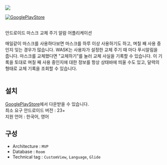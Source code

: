 <img src="https://user-images.githubusercontent.com/57310034/103475952-091aa700-4df5-11eb-88bb-bdce0c03b105.png"/>

[![GooglePlayStore](https://img.shields.io/badge/GooglePlayStore-v1.2.0-green)](https://play.google.com/store/apps/details?id=com.naccoro.wask&hl=ko)  
<br>

안드로이드 마스크 교체 주기 알람 어플리케이션  

매일같이 마스크를 사용하다보면 마스크를 하루 이상 사용하기도 하고, 며칠 째 사용 중인지 잊는 경우가 많습니다. WASK는 사용자가 설정한 교체 주기 때 마다 푸시알림을 줍니다. 마스크를 교체했다면 "교체하기"를 눌러 교체 사실을 기록할 수 있습니다. 이 기록을 토대로 며칠 째 사용 중인지에 대한 정보를 항상 상태바에 띄울 수도 있고, 달력의 형태로 교체 기록을 조회할 수 있습니다.  
<br>

## 설치

[GooglePlayStore](https://play.google.com/store/apps/details?id=com.naccoro.wask&hl=ko)에서 다운받을 수 있습니다.  
최소 요구 안드로이드 버전 : 23+  
지원 언어 : 한국어, 영어

## 구성

- Architecture : `MVP`
- Database : `Room`
- Technical tag : `CustomView`, `Language`, `Glide`